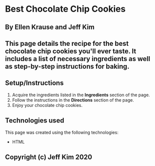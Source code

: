 # Best Chocolate Chip Cookies

## By Ellen Krause and Jeff Kim

## This page details the recipe for the best chocolate chip cookies you'll ever taste. It includes a list of necessary ingredients as well as step-by-step instructions for baking.

## Setup/Instructions

1. Acquire the ingredients listed in the **Ingredients** section of the page.
2. Follow the instructions in the **Directions** section of the page.
3. Enjoy your chocolate chip cookies.

## Technologies used

This page was created using the following technologies:

* HTML

## Copyright (c) Jeff Kim 2020